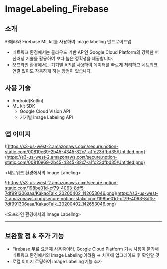 # ImageLabeling_Firebase

## 소개

카메라와 Firebase ML kit를 사용하여 image labeling 안드로이드앱

- 네트워크 환경에서는 클라우드 기반 API인 Google Cloud Platform의 강력한 머신러닝 기술을 활용하여 보다 높은 정확성을 제공합니다.
- 오프라인 환경에서는 기기별 API를 사용하여 데이터를 빠르게 처리하고 네트워크 연결 없이도 작동하게 하는 장점이 있습니다.

## 사용 기술

- Android(Kotlin)
- ML kit SDK
    - Google Cloud Vision API
    - 기기별 Image Labeling API

## 앱 이미지

![https://s3-us-west-2.amazonaws.com/secure.notion-static.com/00810e69-2b45-4345-82c7-a1fc23dfbd35/Untitled.png](https://s3-us-west-2.amazonaws.com/secure.notion-static.com/00810e69-2b45-4345-82c7-a1fc23dfbd35/Untitled.png)

<네트워크 환경에서의 Image Labeling>

![https://s3-us-west-2.amazonaws.com/secure.notion-static.com/198be01d-cf79-4063-8df5-7df991306aaa/KakaoTalk_20200402_142653046.png](https://s3-us-west-2.amazonaws.com/secure.notion-static.com/198be01d-cf79-4063-8df5-7df991306aaa/KakaoTalk_20200402_142653046.png)

<오프라인 환경에서의 Image Labeling>

---

## 보완할 점 & 추가 기능

- Firebase 무료 요금제 사용중이라, Google Cloud Platform 기능 사용이 불가해 네트워크 환경에서의 Image Labeling 어려움 → 차후에 업그레이드 후 확인할 것
- 로컬 이미지 로딩하여 Image Labeling 기능 추가